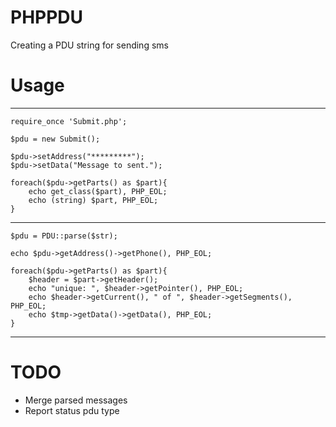 PHPPDU
======

Creating a PDU string for sending sms

# Usage
----------------------

```
require_once 'Submit.php';

$pdu = new Submit();

$pdu->setAddress("*********");
$pdu->setData("Message to sent.");

foreach($pdu->getParts() as $part){
	echo get_class($part), PHP_EOL;
	echo (string) $part, PHP_EOL;
}
```
----------------------

```
$pdu = PDU::parse($str);

echo $pdu->getAddress()->getPhone(), PHP_EOL;

foreach($pdu->getParts() as $part){
	$header = $part->getHeader();
	echo "unique: ", $header->getPointer(), PHP_EOL;
	echo $header->getCurrent(), " of ", $header->getSegments(), PHP_EOL;
	echo $tmp->getData()->getData(), PHP_EOL;
}

```
----------------------

# TODO
 - Merge parsed messages
 - Report status pdu type
